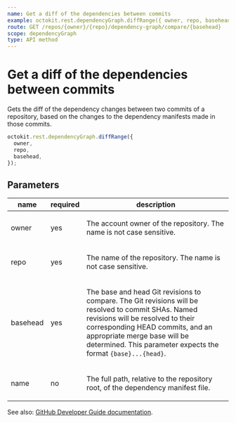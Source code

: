 ```yaml
---
name: Get a diff of the dependencies between commits
example: octokit.rest.dependencyGraph.diffRange({ owner, repo, basehead })
route: GET /repos/{owner}/{repo}/dependency-graph/compare/{basehead}
scope: dependencyGraph
type: API method
---
```


# Get a diff of the dependencies between commits

Gets the diff of the dependency changes between two commits of a repository, based on the changes to the dependency manifests made in those commits.

```js
octokit.rest.dependencyGraph.diffRange({
  owner,
  repo,
  basehead,
});
```

## Parameters

<table>
  <thead>
    <tr>
      <th>name</th>
      <th>required</th>
      <th>description</th>
    </tr>
  </thead>
  <tbody>
    <tr><td>owner</td><td>yes</td><td>

The account owner of the repository. The name is not case sensitive.

</td></tr>
<tr><td>repo</td><td>yes</td><td>

The name of the repository. The name is not case sensitive.

</td></tr>
<tr><td>basehead</td><td>yes</td><td>

The base and head Git revisions to compare. The Git revisions will be resolved to commit SHAs. Named revisions will be resolved to their corresponding HEAD commits, and an appropriate merge base will be determined. This parameter expects the format `{base}...{head}`.

</td></tr>
<tr><td>name</td><td>no</td><td>

The full path, relative to the repository root, of the dependency manifest file.

</td></tr>
  </tbody>
</table>

See also: [GitHub Developer Guide documentation](https://docs.github.com/rest/reference/dependency-graph#get-a-diff-of-the-dependencies-between-commits).
